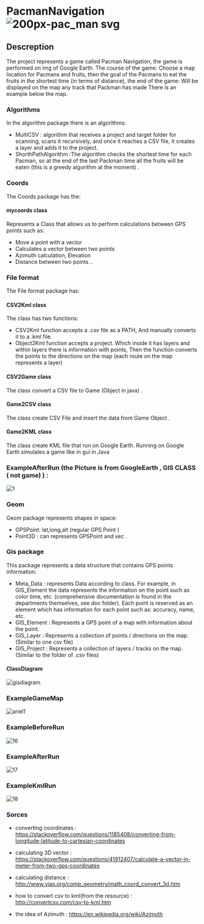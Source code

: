 # PacmanNavigation![200px-pac_man svg](https://user-images.githubusercontent.com/44754325/49365224-e9cd5f00-f6ee-11e8-8a7b-4521bce0280f.png)

## Descreption

The project represents a game called Pacman Navigation, the game is performed on img of Google Earth. The course of the game: Choose a map location for Pacmans and fruits, then the goal of the Pacmans to eat the fruits in the shortest time (in terms of distance), the end of the game:
Will be displayed on the map any track that Packman has made
There is an example below the map.

### Algorithms 
In the algorithm package there is an algorithms:
- MultiCSV : algorithm that receives a project and target folder for scanning, scans it recursively, and once it reaches a CSV file, it creates a layer and adds it to the project.
- ShorthPathAlgorithm :The algorithm checks the shortest time for each Pacman, so at the end of the last Packman time all the fruits will be eaten (this is a greedy algorithm at the moment) .

### Coords 
The Coords package has the:
 #### mycoords class
  Represents a Class that allows us to perform calculations between GPS points such as:
  - Move a point with a vector
  - Calculates a vector between two points
  - Azimuth calculation, Elevation
  - Distance between two points
  ..
 
### File format 
The File format package has:
#### CSV2Kml class
The class has two functions:
- CSV2Kml function accepts a .csv file as a PATH,
And manually converts it to a .kml file.
- Object2Kml function accepts a project. Which inside it has layers and within layers there is information with points,
Then the function converts the points to the directions on the map (each route on the map represents a layer)
#### CSV2Game class
The class convert a CSV file to Game (Object in java) . 
#### Game2CSV class
The class create CSV File and insert the data from Game Object . 
#### Game2KML class
The class create KML file that run on Google Earth.
Running on Google Earth simulates a game like in gui in Java
### ExampleAfterRun (the Picture is from GoogleEarth , GIS CLASS ( not game) ) : 
![1](https://user-images.githubusercontent.com/44754325/49378919-90792600-f716-11e8-9697-6fd1778c0049.png)

### Geom 
Geom package represents shapes in space:
- GPSPoint: lat,long,alt (regular GPS Point ) 
- Point3D : can represents GPSPoint and vec .

### Gis package
This package represents a data structure that contains GPS points information:
- Meta_Data : represents Data according to class.
For example, in GIS_Element the data represents the information on the point such as color time, etc. (comprehensive documentation is found in the departments themselves, see doc folder).
Each point is reserved as an element which has information for each point such as: accuracy, name, etc.
- GIS_Element : Represents a GPS point of a map with information about the point.
- GIS_Layer : Represents a collection of points / directions on the map. (Similar to one csv file)
- GIS_Project : Represents a collection of layers / tracks on the map. (Similar to the folder of .csv files)
 #### ClassDiagram
 ![gisdiagram](https://user-images.githubusercontent.com/44754325/49364562-44fe5200-f6ed-11e8-9ab9-3a45eab38ee7.jpg)
 
 
### ExampleGameMap
![ariel1](https://user-images.githubusercontent.com/44754325/49361557-0b294d80-f6e5-11e8-90f0-a871b2571359.png)
### ExampleBeforeRun
![16](https://user-images.githubusercontent.com/44754325/50387581-72488980-0708-11e9-914f-c0835c6df1be.png)
### ExampleAfterRun
![17](https://user-images.githubusercontent.com/44754325/50387584-842a2c80-0708-11e9-95c0-a5d6c0b590b1.png)
### ExampleKmlRun
![18](https://user-images.githubusercontent.com/44754325/50387587-9ad08380-0708-11e9-8cb0-2c1ea3cc6bb4.png)
### Sorces

 - converting coordinates : https://stackoverflow.com/questions/1185408/converting-from-longitude-latitude-to-cartesian-coordinates  

- calculating 3D vector : https://stackoverflow.com/questions/41912407/calculate-a-vector-in-meter-from-two-gps-coordinates 

 - calculating distance : http://www.vias.org/comp_geometry/math_coord_convert_3d.htm

- how to convert csv to kml(from the resource) : http://convertcsv.com/csv-to-kml.htm 

- the idea of Azimuth : https://en.wikipedia.org/wiki/Azimuth 

